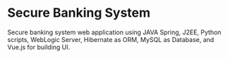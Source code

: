 # Secure Banking System
Secure banking system web application using JAVA Spring, J2EE, Python scripts, WebLogic Server, Hibernate as ORM, MySQL as Database, and Vue.js for building UI.
